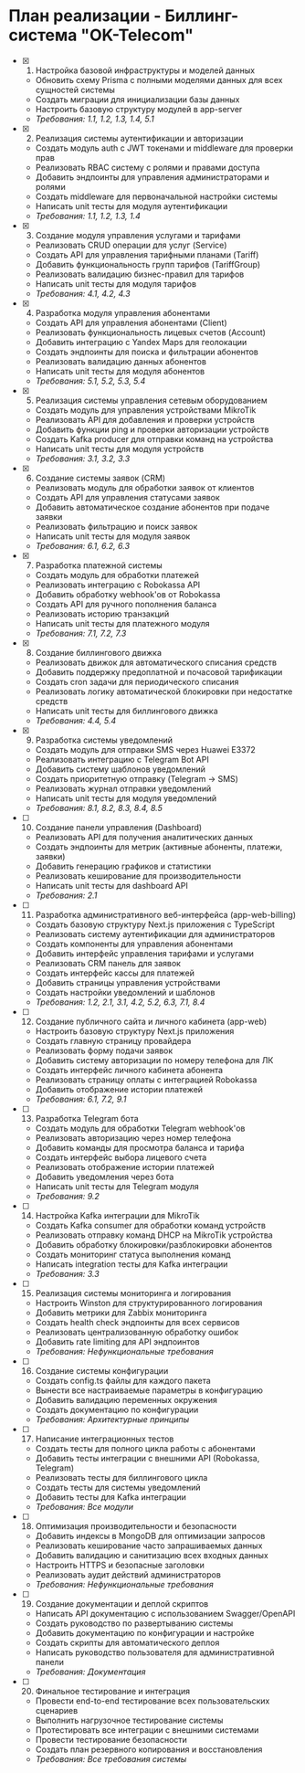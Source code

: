 # План реализации - Биллинг-система "OK-Telecom"

- [x] 1. Настройка базовой инфраструктуры и моделей данных





  - Обновить схему Prisma с полными моделями данных для всех сущностей системы
  - Создать миграции для инициализации базы данных
  - Настроить базовую структуру модулей в app-server
  - _Требования: 1.1, 1.2, 1.3, 1.4, 5.1_

- [x] 2. Реализация системы аутентификации и авторизации





  - Создать модуль auth с JWT токенами и middleware для проверки прав
  - Реализовать RBAC систему с ролями и правами доступа
  - Добавить эндпоинты для управления администраторами и ролями
  - Создать middleware для первоначальной настройки системы
  - Написать unit тесты для модуля аутентификации
  - _Требования: 1.1, 1.2, 1.3, 1.4_

- [x] 3. Создание модуля управления услугами и тарифами












  - Реализовать CRUD операции для услуг (Service)
  - Создать API для управления тарифными планами (Tariff)
  - Добавить функциональность групп тарифов (TariffGroup)
  - Реализовать валидацию бизнес-правил для тарифов
  - Написать unit тесты для модуля тарифов
  - _Требования: 4.1, 4.2, 4.3_

- [x] 4. Разработка модуля управления абонентами





  - Создать API для управления абонентами (Client)
  - Реализовать функциональность лицевых счетов (Account)
  - Добавить интеграцию с Yandex Maps для геолокации
  - Создать эндпоинты для поиска и фильтрации абонентов
  - Реализовать валидацию данных абонентов
  - Написать unit тесты для модуля абонентов
  - _Требования: 5.1, 5.2, 5.3, 5.4_

- [x] 5. Реализация системы управления сетевым оборудованием





  - Создать модуль для управления устройствами MikroTik
  - Реализовать API для добавления и проверки устройств
  - Добавить функции ping и проверки авторизации устройств
  - Создать Kafka producer для отправки команд на устройства
  - Написать unit тесты для модуля устройств
  - _Требования: 3.1, 3.2, 3.3_

- [x] 6. Создание системы заявок (CRM)





  - Реализовать модуль для обработки заявок от клиентов
  - Создать API для управления статусами заявок
  - Добавить автоматическое создание абонентов при подаче заявки
  - Реализовать фильтрацию и поиск заявок
  - Написать unit тесты для модуля заявок
  - _Требования: 6.1, 6.2, 6.3_

- [x] 7. Разработка платежной системы





  - Создать модуль для обработки платежей
  - Реализовать интеграцию с Robokassa API
  - Добавить обработку webhook'ов от Robokassa
  - Создать API для ручного пополнения баланса
  - Реализовать историю транзакций
  - Написать unit тесты для платежного модуля
  - _Требования: 7.1, 7.2, 7.3_

- [x] 8. Создание биллингового движка





  - Реализовать движок для автоматического списания средств
  - Добавить поддержку предоплатной и почасовой тарификации
  - Создать cron задачи для периодического списания
  - Реализовать логику автоматической блокировки при недостатке средств
  - Написать unit тесты для биллингового движка
  - _Требования: 4.4, 5.4_

- [x] 9. Разработка системы уведомлений





  - Создать модуль для отправки SMS через Huawei E3372
  - Реализовать интеграцию с Telegram Bot API
  - Добавить систему шаблонов уведомлений
  - Создать приоритетную отправку (Telegram -> SMS)
  - Реализовать журнал отправки уведомлений
  - Написать unit тесты для модуля уведомлений
  - _Требования: 8.1, 8.2, 8.3, 8.4, 8.5_

- [ ] 10. Создание панели управления (Dashboard)
  - Реализовать API для получения аналитических данных
  - Создать эндпоинты для метрик (активные абоненты, платежи, заявки)
  - Добавить генерацию графиков и статистики
  - Реализовать кеширование для производительности
  - Написать unit тесты для dashboard API
  - _Требования: 2.1_

- [ ] 11. Разработка административного веб-интерфейса (app-web-billing)
  - Создать базовую структуру Next.js приложения с TypeScript
  - Реализовать систему аутентификации для администраторов
  - Создать компоненты для управления абонентами
  - Добавить интерфейс управления тарифами и услугами
  - Реализовать CRM панель для заявок
  - Создать интерфейс кассы для платежей
  - Добавить страницы управления устройствами
  - Создать настройки уведомлений и шаблонов
  - _Требования: 1.2, 2.1, 3.1, 4.2, 5.2, 6.3, 7.1, 8.4_

- [ ] 12. Создание публичного сайта и личного кабинета (app-web)
  - Настроить базовую структуру Next.js приложения
  - Создать главную страницу провайдера
  - Реализовать форму подачи заявок
  - Добавить систему авторизации по номеру телефона для ЛК
  - Создать интерфейс личного кабинета абонента
  - Реализовать страницу оплаты с интеграцией Robokassa
  - Добавить отображение истории платежей
  - _Требования: 6.1, 7.2, 9.1_

- [ ] 13. Разработка Telegram бота
  - Создать модуль для обработки Telegram webhook'ов
  - Реализовать авторизацию через номер телефона
  - Добавить команды для просмотра баланса и тарифа
  - Создать интерфейс выбора лицевого счета
  - Реализовать отображение истории платежей
  - Добавить уведомления через бота
  - Написать unit тесты для Telegram модуля
  - _Требования: 9.2_

- [ ] 14. Настройка Kafka интеграции для MikroTik
  - Создать Kafka consumer для обработки команд устройств
  - Реализовать отправку команд DHCP на MikroTik устройства
  - Добавить обработку блокировки/разблокировки абонентов
  - Создать мониторинг статуса выполнения команд
  - Написать integration тесты для Kafka интеграции
  - _Требования: 3.3_

- [ ] 15. Реализация системы мониторинга и логирования
  - Настроить Winston для структурированного логирования
  - Добавить метрики для Zabbix мониторинга
  - Создать health check эндпоинты для всех сервисов
  - Реализовать централизованную обработку ошибок
  - Добавить rate limiting для API эндпоинтов
  - _Требования: Нефункциональные требования_

- [ ] 16. Создание системы конфигурации
  - Создать config.ts файлы для каждого пакета
  - Вынести все настраиваемые параметры в конфигурацию
  - Добавить валидацию переменных окружения
  - Создать документацию по конфигурации
  - _Требования: Архитектурные принципы_

- [ ] 17. Написание интеграционных тестов
  - Создать тесты для полного цикла работы с абонентами
  - Добавить тесты интеграции с внешними API (Robokassa, Telegram)
  - Реализовать тесты для биллингового цикла
  - Создать тесты для системы уведомлений
  - Добавить тесты для Kafka интеграции
  - _Требования: Все модули_

- [ ] 18. Оптимизация производительности и безопасности
  - Добавить индексы в MongoDB для оптимизации запросов
  - Реализовать кеширование часто запрашиваемых данных
  - Добавить валидацию и санитизацию всех входных данных
  - Настроить HTTPS и безопасные заголовки
  - Реализовать аудит действий администраторов
  - _Требования: Нефункциональные требования_

- [ ] 19. Создание документации и деплой скриптов
  - Написать API документацию с использованием Swagger/OpenAPI
  - Создать руководство по развертыванию системы
  - Добавить документацию по конфигурации и настройке
  - Создать скрипты для автоматического деплоя
  - Написать руководство пользователя для административной панели
  - _Требования: Документация_

- [ ] 20. Финальное тестирование и интеграция
  - Провести end-to-end тестирование всех пользовательских сценариев
  - Выполнить нагрузочное тестирование системы
  - Протестировать все интеграции с внешними системами
  - Провести тестирование безопасности
  - Создать план резервного копирования и восстановления
  - _Требования: Все требования системы_